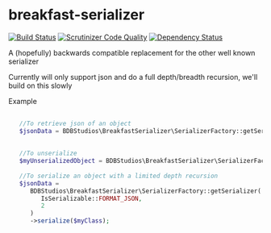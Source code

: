 # breakfast-serializer

[![Build Status](https://travis-ci.org/brettminnie/breakfast-serializer.svg)](https://travis-ci.org/brettminnie/breakfast-serializer)
[![Scrutinizer Code Quality](https://scrutinizer-ci.com/g/brettminnie/breakfast-serializer/badges/quality-score.png?b=develop)](https://scrutinizer-ci.com/g/brettminnie/breakfast-serializer/?branch=develop)
[![Dependency Status](https://www.versioneye.com/user/projects/55378b007f43bcd88900033d/badge.svg?style=flat)](https://www.versioneye.com/user/projects/55378b007f43bcd88900033d)

A (hopefully) backwards compatible replacement for the other well known serializer

Currently will only support json and do a full depth/breadth recursion, we'll build on this slowly

Example
```php
   
   //To retrieve json of an object
   $jsonData = BDBStudios\BreakfastSerializer\SerializerFactory::getSerializer()->serialize($myClass);
   
   
   //To unserialize
   $myUnserializedObject = BDBStudios\BreakfastSerializer\SerializerFactory:::getSerializer()->deserialize($jsonData);
   
   //To serialize an object with a limited depth recursion
   $jsonData = 
      BDBStudios\BreakfastSerializer\SerializerFactory::getSerializer(
         IsSerializable::FORMAT_JSON,
         2
      )
      ->serialize($myClass);
    
```


